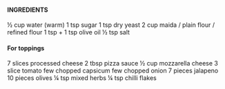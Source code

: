 #### **INGREDIENTS**

½ cup water (warm)
1 tsp sugar
1 tsp dry yeast
2 cup maida / plain flour / refined flour
1 tsp + 1 tsp olive oil
½ tsp salt

#### **For toppings**

7 slices processed cheese
2 tbsp pizza sauce
½ cup mozzarella cheese
3 slice tomato
few chopped capsicum
few chopped onion
7 pieces jalapeno
10 pieces olives
¼ tsp mixed herbs
¼ tsp chilli flakes